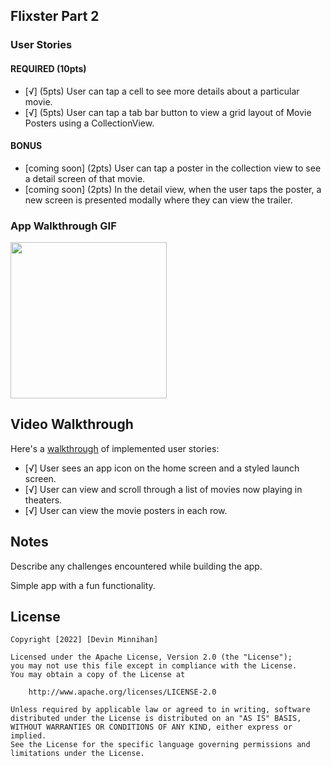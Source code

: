 ## Flixster Part 2

### User Stories

#### REQUIRED (10pts)
- [√] (5pts) User can tap a cell to see more details about a particular movie.
- [√] (5pts) User can tap a tab bar button to view a grid layout of Movie Posters using a CollectionView.

#### BONUS
- [coming soon] (2pts) User can tap a poster in the collection view to see a detail screen of that movie.
- [coming soon] (2pts) In the detail view, when the user taps the poster, a new screen is presented modally where they can view the trailer.

### App Walkthrough GIF

<img src="https://giphy.com/gifs/VpTYN03Xbpfomq4OQ0/fullscreen" width=250><br>

## Video Walkthrough

Here's a <a href="[https://giphy.com/gifs/OtwmfaoHiWEmMhgYax/fullscreen](https://giphy.com/gifs/VpTYN03Xbpfomq4OQ0/fullscreen)"
target="_blank">
walkthrough</a> of implemented user stories:

- [√] User sees an app icon on the home screen and a styled launch screen.
- [√] User can view and scroll through a list of movies now playing in theaters.
- [√] User can view the movie posters in each row.

## Notes

Describe any challenges encountered while building the app.

Simple app with a fun functionality.

## License

    Copyright [2022] [Devin Minnihan]

    Licensed under the Apache License, Version 2.0 (the "License");
    you may not use this file except in compliance with the License.
    You may obtain a copy of the License at

        http://www.apache.org/licenses/LICENSE-2.0

    Unless required by applicable law or agreed to in writing, software
    distributed under the License is distributed on an "AS IS" BASIS,
    WITHOUT WARRANTIES OR CONDITIONS OF ANY KIND, either express or implied.
    See the License for the specific language governing permissions and
    limitations under the License.
